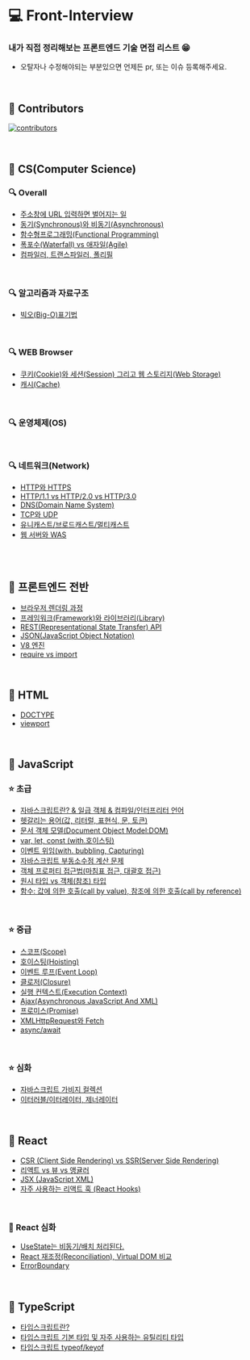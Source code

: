 # 💻 Front-Interview

### 내가 직접 정리해보는 프론트엔드 기술 면접 리스트 😁

- 오탈자나 수정해야되는 부분있으면 언제든 pr, 또는 이슈 등록해주세요.

<br />

## 🌟 Contributors

[![contributors](https://contrib.rocks/image?repo=ssi02014/Front-Interview)](https://github.com/ssi02014/Front-Interview/graphs/contributors)

<br />

## 🔖 CS(Computer Science)

### 🔍 Overall

- [주소창에 URL 입력하면 벌어지는 일](https://github.com/ssi02014/Front-Interview/blob/master/documents/CS/enter-url-process.md)
- [동기(Synchronous)와 비동기(Asynchronous)](https://github.com/ssi02014/Front-Interview/blob/master/documents/CS/synchronous-asynchronous.md)
- [함수형프로그래밍(Functional Programming)](https://github.com/ssi02014/Front-Interview/blob/master/documents/CS/functionalProgramming.md)
- [폭포수(Waterfall) vs 애자일(Agile)](https://github.com/ssi02014/Front-Interview/blob/master/documents/CS/waterfall-Agile.md)
- [컴파일러, 트랜스파일러, 폴리필](https://github.com/ssi02014/Front-Interview/blob/master/documents/CS/transcompiler.md)

<br />

### 🔍 알고리즘과 자료구조

- [빅오(Big-O)표기법](https://github.com/ssi02014/Front-Interview/blob/master/documents/CS/big-O.md)

<br />

### 🔍 WEB Browser

- [쿠키(Cookie)와 세션(Session) 그리고 웹 스토리지(Web Storage)](https://github.com/ssi02014/Front-Interview/blob/master/documents/CS/cookie-session.md)
- [캐시(Cache)](https://github.com/ssi02014/Front-Interview/blob/master/documents/CS/cache.md)

<br />

### 🔍 운영체제(OS)

<br />

### 🔍 네트워크(Network)

- [HTTP와 HTTPS](https://github.com/ssi02014/Front-Interview/blob/master/documents/CS/http-https.md)
- [HTTP/1.1 vs HTTP/2.0 vs HTTP/3.0](https://github.com/ssi02014/Front-Interview/blob/master/documents/CS/http1-2-3.md)
- [DNS(Domain Name System)](https://github.com/ssi02014/Front-Interview/blob/master/documents/CS/DNS.md)
- [TCP와 UDP](https://github.com/ssi02014/Front-Interview/blob/master/documents/CS/tcp-udp.md)
- [유니캐스트/브로드캐스트/멀티캐스트](https://github.com/ssi02014/Front-Interview/blob/master/documents/CS/uni-broad-multicast.md)
- [웹 서버와 WAS](https://github.com/ssi02014/Front-Interview/blob/master/documents/CS/webserver-was.md)

<br />
<br />

## 🔖 프론트엔드 전반

- [브라우저 렌더링 과정](https://github.com/ssi02014/Front-Interview/blob/master/documents/Frontend-Overall/browser-rendering-process.md)
- [프레임워크(Framework)와 라이브러리(Library)](https://github.com/ssi02014/Front-Interview/blob/master/documents/Frontend-Overall/library-framework.md)
- [REST(Representational State Transfer) API](https://github.com/ssi02014/Front-Interview/blob/master/documents/Frontend-Overall/restful.md)
- [JSON(JavaScript Object Notation)](https://github.com/ssi02014/Front-Interview/blob/master/documents/Frontend-Overall/json.md)
- [V8 엔진](https://github.com/ssi02014/Front-Interview/blob/master/documents/Frontend-Overall/V8.md)
- [require vs import](https://github.com/ssi02014/Front-Interview/blob/master/documents/Frontend-Overall/require-import.md)

<br />

## 🔖 HTML

- [DOCTYPE](https://github.com/ssi02014/Front-Interview/blob/master/documents/HTML/doctype.md)
- [viewport](https://github.com/ssi02014/Front-Interview/blob/master/documents/HTML/viewport.md)

<br />

## 🔖 JavaScript

### ⭐️ 초급

- [자바스크립트란? & 일급 객체 & 컴파일/인터프리터 언어](https://github.com/ssi02014/Front-Interview/blob/master/documents/JavaScript/javascript.md)
- [헷갈리는 용어(값, 리터럴, 표현식, 문, 토큰)](https://github.com/ssi02014/Front-Interview/blob/master/documents/JavaScript/value-literal-statement.md)
- [문서 객체 모델(Document Object Model:DOM)](https://github.com/ssi02014/Front-Interview/blob/master/documents/JavaScript/dom-tree.md)
- [var, let, const (with.호이스팅)](http://github.com/ssi02014/Front-Interview/blob/master/documents/JavaScript/var-let-const.md)
- [이벤트 위임(with. bubbling, Capturing)](https://github.com/ssi02014/Front-Interview/blob/master/documents/JavaScript/event-delegation.md)
- [자바스크립트 부동소수점 계산 문제](https://github.com/ssi02014/Front-Interview/blob/master/documents/JavaScript/floating-point.md)
- [객체 프로퍼티 접근법(마침표 접근, 대괄호 접근)](https://github.com/ssi02014/Front-Interview/blob/master/documents/JavaScript/accessing-properties.md)
- [원시 타입 vs 객체(참조) 타입](https://github.com/ssi02014/Front-Interview/blob/master/documents/JavaScript/primitive-object.md)
- [함수: 값에 의한 호출(call by value), 참조에 의한 호출(call by reference)](https://github.com/ssi02014/Front-Interview/blob/master/documents/JavaScript/callbyvalue-reference.md)

<br />

### ⭐️ 중급

- [스코프(Scope)](https://github.com/ssi02014/Front-Interview/blob/master/documents/JavaScript/scope.md)
- [호이스팅(Hoisting)](https://github.com/ssi02014/Front-Interview/blob/master/documents/JavaScript/hoisting.md)
- [이벤트 루프(Event Loop)](https://github.com/ssi02014/Front-Interview/blob/master/documents/JavaScript/event-loop.md)
- [클로저(Closure)](https://github.com/ssi02014/Front-Interview/blob/master/documents/JavaScript/closure.md)
- [실행 컨텍스트(Execution Context)](https://github.com/ssi02014/Front-Interview/blob/master/documents/JavaScript/execution-context.md)
- [Ajax(Asynchronous JavaScript And XML)](https://github.com/ssi02014/Front-Interview/blob/master/documents/JavaScript/ajax.md)
- [프로미스(Promise)](https://github.com/ssi02014/Front-Interview/blob/master/documents/JavaScript/promise.md)
- [XMLHttpRequest와 Fetch](https://github.com/ssi02014/Front-Interview/blob/master/documents/JavaScript/xmlhttprequest.md)
- [async/await](https://github.com/ssi02014/Front-Interview/blob/master/documents/JavaScript/async-await.md)

<br />

### ⭐️ 심화

- [자바스크립트 가비지 컬렉션](https://github.com/ssi02014/Front-Interview/blob/master/documents/JavaScript/gc.md)
- [이터러블/이터레이터, 제너레이터](https://github.com/ssi02014/Front-Interview/blob/master/documents/JavaScript/iterator-generator.md)

<br />

## 🔖 React

- [CSR (Client Side Rendering) vs SSR(Server Side Rendering)](https://github.com/ssi02014/Front-Interview/blob/master/documents/Frontend-Overall/csr-ssr.md)
- [리액트 vs 뷰 vs 앵귤러](https://github.com/ssi02014/Front-Interview/blob/master/documents/React/react-vue-angular.md)
- [JSX (JavaScript XML)](https://github.com/ssi02014/Front-Interview/blob/master/documents/React/jsx.md)
- [자주 사용하는 리액트 훅 (React Hooks)](https://github.com/ssi02014/Front-Interview/blob/master/documents/React/hooks.md)

<br />

### 🌟 React 심화

- [UseState는 비동기/배치 처리된다.](https://github.com/ssi02014/Front-Interview/blob/master/documents/React/useState.md)
- [React 재조정(Reconciliation), Virtual DOM 비교](https://github.com/ssi02014/Front-Interview/blob/master/documents/React/reconciliation.md)
- [ErrorBoundary](https://github.com/ssi02014/Front-Interview/blob/master/documents/React/errorBoundary.md)

<br />

## 🔖 TypeScript

- [타입스크립트란?](https://github.com/ssi02014/Front-Interview/blob/master/documents/typescript/typescript.md)
- [타입스크립트 기본 타입 및 자주 사용하는 유틸리티 타입](https://github.com/ssi02014/Front-Interview/blob/master/documents/typescript/types.md)
- [타입스크립트 typeof/keyof](https://github.com/ssi02014/Front-Interview/blob/master/documents/typescript/typeof-keyof.md)

<br />
